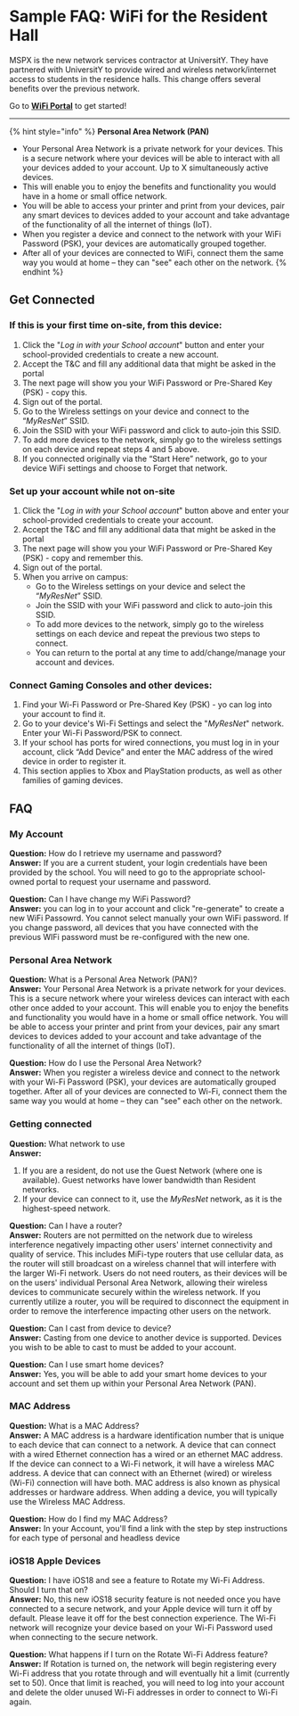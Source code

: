 # Sample FAQ: WiFi for the Resident Hall

MSPX is the new network services contractor at UniversitY. They have partnered with UniversitY to provide wired and wireless network/internet access to students in the residence halls. This change offers several benefits over the previous network.

Go to [**WiFi Portal**](https://www.cusna.io/onboarding/1739255303699x292547217391616000) to get started!

***



{% hint style="info" %}
**Personal Area Network (PAN)**

* Your Personal Area Network is a private network for your devices. This is a secure network where your devices will be able to interact with all your devices added to your account. Up to X simultaneously active devices.
* This will enable you to enjoy the benefits and functionality you would have in a home or small office network.
* You will be able to access your printer and print from your devices, pair any smart devices to devices added to your account and take advantage of the functionality of all the internet of things (IoT).
* When you register a device and connect to the network with your WiFi Password (PSK), your devices are automatically grouped together.
* After all of your devices are connected to WiFi, connect them the same way you would at home – they can "see" each other on the network.
{% endhint %}



## Get Connected

### **If this is your first time on-site, from this device:**

1. Click the "_Log in with your School account_" button and enter your school-provided credentials to create a new account.
2. Accept the T\&C and fill any additional data that might be asked in the portal
3. The next page will show you your WiFi Password or Pre-Shared Key (PSK) - copy this.
4. Sign out of the portal.
5. Go to the Wireless settings on your device and connect to the “_MyResNet_” SSID.
6. Join the SSID with your WiFi password and click to auto-join this SSID.
7. To add more devices to the network, simply go to the wireless settings on each device and repeat steps 4 and 5 above.
8. If you connected originally via the “Start Here” network, go to your device WiFi settings and choose to Forget that network.



### **Set up your account while not on-site**

1. Click the "_Log in with your School account_" button above and enter your school-provided credentials to create your account.
2. Accept the T\&C and fill any additional data that might be asked in the portal
3. The next page will show you your WiFi Password or Pre-Shared Key (PSK) - copy and remember this.
4. Sign out of the portal.
5. When you arrive on campus:
   * Go to the Wireless settings on your device and select the “_MyResNet_” SSID.&#x20;
   * Join the SSID with your WiFi password and click to auto-join this SSID.
   * To add more devices to the network, simply go to the wireless settings on each device and repeat the previous two steps to connect.
   * You can return to the portal at any time to add/change/manage your account and devices.



### **Connect Gaming Consoles and other devices:**

1. Find your Wi-Fi Password or Pre-Shared Key (PSK) - yo can log into your account to find it.
2. Go to your device's Wi-Fi Settings and select the "_MyResNet_" network. Enter your Wi-Fi Password/PSK to connect.
3. If your school has ports for wired connections, you must log in in your account, click “Add Device” and enter the MAC address of the wired device in order to register it.
4. This section applies to Xbox and PlayStation products, as well as other families of gaming devices.





## FAQ



### My Account

**Question:** How do I retrieve my username and password?\
**Answer:** If you are a current student, your login credentials have been provided by the school. You will need to go to the appropriate school-owned portal to request your username and password.

**Question:** Can I have change my WiFi Password?\
**Answer:** you can log in to your account and click "re-generate" to create a new WiFi Passowrd. You cannot select manually your own WiFi password. If you change password, all devices that you have connected with the previous WIFi password must be re-configured with the new one.



### Personal Area Network

**Question:** What is a Personal Area Network (PAN)?\
**Answer:** Your Personal Area Network is a private network for your devices. This is a secure network where your wireless devices can interact with each other once added to your account. This will enable you to enjoy the benefits and functionality you would have in a home or small office network. You will be able to access your printer and print from your devices, pair any smart devices to devices added to your account and take advantage of the functionality of all the internet of things (IoT).

**Question:** How do I use the Personal Area Network?\
**Answer:** When you register a wireless device and connect to the network with your Wi-Fi Password (PSK), your devices are automatically grouped together. After all of your devices are connected to Wi-Fi, connect them the same way you would at home – they can "see" each other on the network.



### Getting connected

**Question:** What network to use\
**Answer:**

1. If you are a resident, do not use the Guest Network (where one is available). Guest networks have lower bandwidth than Resident networks.
2. If your device can connect to it, use the _MyResNet_ network, as it is the highest-speed network.

**Question:** Can I have a router?\
**Answer:** Routers are not permitted on the network due to wireless interference negatively impacting other users' internet connectivity and quality of service. This includes MiFi-type routers that use cellular data, as the router will still broadcast on a wireless channel that will interfere with the larger Wi-Fi network. Users do not need routers, as their devices will be on the users' individual Personal Area Network, allowing their wireless devices to communicate securely within the wireless network. If you currently utilize a router, you will be required to disconnect the equipment in order to remove the interference impacting other users on the network.

**Question:** Can I cast from device to device?\
**Answer:** Casting from one device to another device is supported. Devices you wish to be able to cast to must be added to your account.

**Question:** Can I use smart home devices?\
**Answer:** Yes, you will be able to add your smart home devices to your account and set them up within your Personal Area Network (PAN).



### MAC Address

**Question:** What is a MAC Address?\
**Answer:** A MAC address is a hardware identification number that is unique to each device that can connect to a network. A device that can connect with a wired Ethernet connection has a wired or an ethernet MAC address. If the device can connect to a Wi-Fi network, it will have a wireless MAC address. A device that can connect with an Ethernet (wired) or wireless (Wi-Fi) connection will have both. MAC address is also known as physical addresses or hardware address. When adding a device, you will typically use the Wireless MAC Address.

**Question:** How do I find my MAC Address?\
**Answer:** In your Account, you'll find a link with the step by step instructions for each type of personal and headless device



### iOS18 Apple Devices

**Question:** I have iOS18 and see a feature to Rotate my Wi-Fi Address. Should I turn that on?\
**Answer:** No, this new iOS18 security feature is not needed once you have connected to a secure network, and your Apple device will turn it off by default. Please leave it off for the best connection experience. The Wi-Fi network will recognize your device based on your Wi-Fi Password used when connecting to the secure network.

**Question:** What happens if I turn on the Rotate Wi-Fi Address feature?\
**Answer:** If Rotation is turned on, the network will begin registering every Wi-Fi address that you rotate through and will eventually hit a limit (currently set to 50). Once that limit is reached, you will need to log into your account and delete the older unused Wi-Fi addresses in order to connect to Wi-Fi again.

